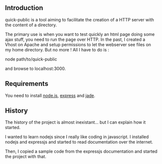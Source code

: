 Introduction
-------------

quick-public is a tool aiming to facilitate the creation of a HTTP server with the content of a directory.

The primary use is when you want to test quickly an html page doing some ajax stuff, you need to run the page over HTTP. In the past, I created a Vhost on Apache and setup permissions to let the webserver see files on my home directory. But no more ! All I have to do is :

node path/to/quick-public

and browse to localhost:3000.

Requirements
-------------

You need to install [node.js](http://www.nodejs.org), [express](http://www.expressjs.com) and [jade](http://jade-lang.com/).

History
--------
The history of the project is almost inexistant... but I can explain how it started.

I wanted to learn nodejs since I really like coding in javascript. I installed nodejs and expressjs and started to read documentation over the internet.

Then, I copied a sample code from the expressjs documentation and started the project with that.

